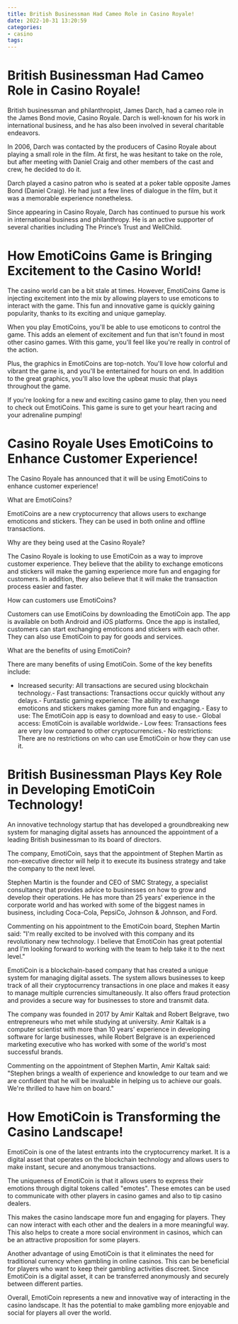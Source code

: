 ```yaml
---
title: British Businessman Had Cameo Role in Casino Royale!
date: 2022-10-31 13:20:59
categories:
- casino
tags:
---
```



#  British Businessman Had Cameo Role in Casino Royale!

British businessman and philanthropist, James Darch, had a cameo role in the James Bond movie, Casino Royale. 
Darch is well-known for his work in international business, and he has also been involved in several charitable endeavors. 

In 2006, Darch was contacted by the producers of Casino Royale about playing a small role in the film. At first, he was hesitant to take on the role, but after meeting with Daniel Craig and other members of the cast and crew, he decided to do it. 

Darch played a casino patron who is seated at a poker table opposite James Bond (Daniel Craig). He had just a few lines of dialogue in the film, but it was a memorable experience nonetheless. 

Since appearing in Casino Royale, Darch has continued to pursue his work in international business and philanthropy. He is an active supporter of several charities including The Prince’s Trust and WellChild.

#  How EmotiCoins Game is Bringing Excitement to the Casino World!

The casino world can be a bit stale at times. However, EmotiCoins Game is injecting excitement into the mix by allowing players to use emoticons to interact with the game. This fun and innovative game is quickly gaining popularity, thanks to its exciting and unique gameplay.

When you play EmotiCoins, you'll be able to use emoticons to control the game. This adds an element of excitement and fun that isn't found in most other casino games. With this game, you'll feel like you're really in control of the action.

Plus, the graphics in EmotiCoins are top-notch. You'll love how colorful and vibrant the game is, and you'll be entertained for hours on end. In addition to the great graphics, you'll also love the upbeat music that plays throughout the game.

If you're looking for a new and exciting casino game to play, then you need to check out EmotiCoins. This game is sure to get your heart racing and your adrenaline pumping!

#  Casino Royale Uses EmotiCoins to Enhance Customer Experience!

The Casino Royale has announced that it will be using EmotiCoins to enhance customer experience!

What are EmotiCoins?

EmotiCoins are a new cryptocurrency that allows users to exchange emoticons and stickers. They can be used in both online and offline transactions.

Why are they being used at the Casino Royale?

The Casino Royale is looking to use EmotiCoin as a way to improve customer experience. They believe that the ability to exchange emoticons and stickers will make the gaming experience more fun and engaging for customers. In addition, they also believe that it will make the transaction process easier and faster.

How can customers use EmotiCoins?

Customers can use EmotiCoins by downloading the EmotiCoin app. The app is available on both Android and iOS platforms. Once the app is installed, customers can start exchanging emoticons and stickers with each other. They can also use EmotiCoin to pay for goods and services.

What are the benefits of using EmotiCoin?

There are many benefits of using EmotiCoin. Some of the key benefits include:
- Increased security: All transactions are secured using blockchain technology.- Fast transactions: Transactions occur quickly without any delays.- Funtastic gaming experience: The ability to exchange emoticons and stickers makes gaming more fun and engaging.- Easy to use: The EmotiCoin app is easy to download and easy to use.- Global access: EmotiCoin is available worldwide.- Low fees: Transactions fees are very low compared to other cryptocurrencies.- No restrictions: There are no restrictions on who can use EmotiCoin or how they can use it.

#  British Businessman Plays Key Role in Developing EmotiCoin Technology!

An innovative technology startup that has developed a groundbreaking new system for managing digital assets has announced the appointment of a leading British businessman to its board of directors.

The company, EmotiCoin, says that the appointment of Stephen Martin as non-executive director will help it to execute its business strategy and take the company to the next level.

Stephen Martin is the founder and CEO of SMC Strategy, a specialist consultancy that provides advice to businesses on how to grow and develop their operations. He has more than 25 years' experience in the corporate world and has worked with some of the biggest names in business, including Coca-Cola, PepsiCo, Johnson & Johnson, and Ford.

 Commenting on his appointment to the EmotiCoin board, Stephen Martin said: "I'm really excited to be involved with this company and its revolutionary new technology. I believe that EmotiCoin has great potential and I'm looking forward to working with the team to help take it to the next level."

EmotiCoin is a blockchain-based company that has created a unique system for managing digital assets. The system allows businesses to keep track of all their cryptocurrency transactions in one place and makes it easy to manage multiple currencies simultaneously. It also offers fraud protection and provides a secure way for businesses to store and transmit data.

The company was founded in 2017 by Amir Kaltak and Robert Belgrave, two entrepreneurs who met while studying at university. Amir Kaltak is a computer scientist with more than 10 years' experience in developing software for large businesses, while Robert Belgrave is an experienced marketing executive who has worked with some of the world's most successful brands.

Commenting on the appointment of Stephen Martin, Amir Kaltak said: "Stephen brings a wealth of experience and knowledge to our team and we are confident that he will be invaluable in helping us to achieve our goals. We're thrilled to have him on board."

#  How EmotiCoin is Transforming the Casino Landscape!

EmotiCoin is one of the latest entrants into the cryptocurrency market. It is a digital asset that operates on the blockchain technology and allows users to make instant, secure and anonymous transactions.

The uniqueness of EmotiCoin is that it allows users to express their emotions through digital tokens called "emotes". These emotes can be used to communicate with other players in casino games and also to tip casino dealers.

This makes the casino landscape more fun and engaging for players. They can now interact with each other and the dealers in a more meaningful way. This also helps to create a more social environment in casinos, which can be an attractive proposition for some players.

Another advantage of using EmotiCoin is that it eliminates the need for traditional currency when gambling in online casinos. This can be beneficial for players who want to keep their gambling activities discreet. Since EmotiCoin is a digital asset, it can be transferred anonymously and securely between different parties.

Overall, EmotiCoin represents a new and innovative way of interacting in the casino landscape. It has the potential to make gambling more enjoyable and social for players all over the world.